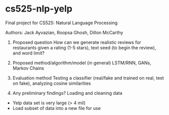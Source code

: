 # cs525-nlp-yelp
Final project for CS525: Natural Language Processing

Authors: Jack Ayvazian, Roopsa Ghosh, Dillon McCarthy

1. Proposed question
How can we generate realistic reviews for restaurants given a rating (1-5 stars), text seed (to begin the review), and word limit?

2. Proposed method/algorithm/model (in general)
LSTM/RNN, GANs, Markov Chains

3. Evaluation method
Testing a classifier (real/fake and trained on real, test on fake), analyzing cosine similarities

4. Any preliminary findings?
Loading and cleaning data
- Yelp data set is very large (> 4 mil)
- Load subset of data into a new file for use
